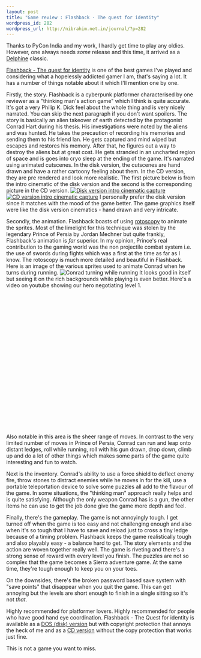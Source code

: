 ```yaml
--- 
layout: post
title: "Game review : Flashback - The quest for identity"
wordpress_id: 282
wordpress_url: http://nibrahim.net.in/journal/?p=282
---
```

Thanks to PyCon India and my work, I hardly get time to play any oldies. However, one always needs <em>some</em> release and this time, it arrived as a <a href="http://en.wikipedia.org/wiki/Delphine_Software_International">Delphine</a> classic.

<a href="http://en.wikipedia.org/wiki/Flashback:_The_Quest_for_Identity">Flashback - The quest for identity</a> is one of the best games I've played and considering what a hopelessly addicted gamer I am, that's saying a lot. It has a number of things notable about it which I'll mention one by one. 

Firstly, the story. Flashback is a cyberpunk platformer characterised by one reviewer as a "thinking man's action game" which I think is quite accurate. It's got a very Philip K. Dick feel about the whole thing and is very nicely narrated. You can skip the next paragraph if you don't want spoilers.
The story is basically an alien takeover of earth detected by the protagonist Conrad Hart during his thesis. His investigations were noted by the aliens and was hunted. He takes the precaution of recording his memories and sending them to his friend Ian. He gets captured and mind wiped but escapes and restores his memory. After that, he figures out a way to destroy the aliens but at great cost. He gets stranded in an uncharted region of space and is goes into cryo sleep at the ending of the game. It's narrated using animated cutscenes. In the disk version, the cutscenes are hand drawn and have a rather cartoony feeling about them. In the CD version, they are pre rendered and look more realistic. The first picture below is from the intro cinematic of the disk version and the second is the corresponding picture in the CD version.
<a class="imagelink" href="http://nibrahim.net.in/journal/wp-content/uploads/2010/07/fb_010.png" title="Disk version intro cinematic capture"><img id="image279" src="http://nibrahim.net.in/journal/wp-content/uploads/2010/07/fb_010.thumbnail.png" alt="Disk version intro cinematic capture" /></a>
<a class="imagelink" href="http://nibrahim.net.in/journal/wp-content/uploads/2010/07/cini_000.png" title="CD version intro cinematic capture"><img id="image280" src="http://nibrahim.net.in/journal/wp-content/uploads/2010/07/cini_000.thumbnail.png" alt="CD version intro cinematic capture" /></a>
I personally prefer the disk version since it matches with the mood of the game better. The game graphics itself were like the disk version cinematics - hand drawn and very intricate. 

Secondly, the animation. Flashback boasts of using <a href="http://en.wikipedia.org/wiki/Rotoscoped">rotoscopy</a> to animate the sprites. Most of the limelight for this technique was stolen by the legendary Prince of Persia by Jordan Mechner but quite frankly, Flashback's animation is <em>far</em> superior. In my opinion, Prince's real contribution to the gaming world was the non projectile combat system i.e. the use of swords during fights which was a first at the time as far as I know. The rotoscopy is much more detailed and beautiful in Flashback. Here is an image of the various sprites used to animate Conrad when he turns during running. 
<img id="image281" src="http://nibrahim.net.in/journal/wp-content/uploads/2010/07/conrad-turning.png" alt="Conrad turning while running" />
It looks good in itself but seeing it on the rich backgrounds while playing is even better. Here's a video on youtube showing our hero negotiating level 1. 
<object width="480" height="385"><param name="movie" value="http://www.youtube.com/v/mmaQ8gavlBk&amp;hl=en_US&amp;fs=1"></param><param name="allowFullScreen" value="true"></param><param name="allowscriptaccess" value="always"></param><embed src="http://www.youtube.com/v/mmaQ8gavlBk&amp;hl=en_US&amp;fs=1" type="application/x-shockwave-flash" allowscriptaccess="always" allowfullscreen="true" width="480" height="385"></embed></object>
Also notable in this area is the sheer range of moves. In contrast to the very limited number of moves in Prince of Persia, Conrad can run and leap onto distant ledges, roll while running, roll with his gun drawn, drop down, climb up and do a lot of other things which makes some parts of the game quite interesting and fun to watch. 

Next is the inventory. Conrad's ability to use a force shield to deflect enemy fire, throw stones to distract enemies while he moves in for the kill, use a portable teleportation device to solve some puzzles all add to the flavour of the game. In some situations, the "thinking man" approach really helps and is quite satisfying. Although the only weapon Conrad has is a gun, the other items he can use to get the job done give the game more depth and feel. 

Finally, there's the gameplay. The game is not annoyingly tough. I get turned off when the game is too easy and not challenging enough and also when it's so tough that I have to save and reload just to cross a tiny ledge because of a timing problem. Flashback keeps the game realistically tough and also playably easy - a balance hard to get. The story elements and the action are woven together really well. The game is riveting and there's a strong sense of reward with every level you finish. The puzzles are not so complex that the game becomes a Sierra adventure game. At the same time, they're tough enough to keep you on your toes. 

On the downsides, there's the broken password based save system with "save points" that disappear when you quit the game. This can get annoying but the levels are short enough to finish in a single sitting so it's not <em>that</em>.

Highly recommended for platformer lovers. Highly recommended for people who have good hand eye coordination. Flashback - The Quest for identity is available as a <a href="http://www.abandonia.com/en/games/74/Flashback+%28DOS%29.html">DOS (disk) version</a> but with copyright protection that annoys the heck of me and as a <a href="http://www.oldschoolapps.com/action-games/132-flashback-cd-verison">CD version</a> without the copy protection that works just fine.

This is not a game you want to miss. 
